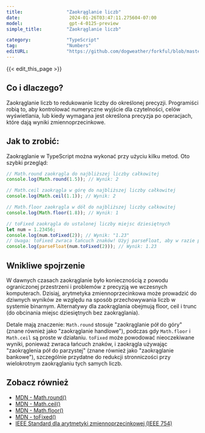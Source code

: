 ```yaml
---
title:                "Zaokrąglanie liczb"
date:                  2024-01-26T03:47:11.275604-07:00
model:                 gpt-4-0125-preview
simple_title:         "Zaokrąglanie liczb"

category:             "TypeScript"
tag:                  "Numbers"
editURL:              "https://github.com/dogweather/forkful/blob/master/content/pl/typescript/rounding-numbers.md"
---
```


{{< edit_this_page >}}

## Co i dlaczego?
Zaokrąglanie liczb to redukowanie liczby do określonej precyzji. Programiści robią to, aby kontrolować numeryczne wyjście dla czytelności, celów wyświetlania, lub kiedy wymagana jest określona precyzja po operacjach, które dają wyniki zmiennoprzecinkowe.

## Jak to zrobić:
Zaokrąglanie w TypeScript można wykonać przy użyciu kilku metod. Oto szybki przegląd:

```typescript
// Math.round zaokrągla do najbliższej liczby całkowitej
console.log(Math.round(1.5)); // Wynik: 2

// Math.ceil zaokrągla w górę do najbliższej liczby całkowitej
console.log(Math.ceil(1.1)); // Wynik: 2

// Math.floor zaokrągla w dół do najbliższej liczby całkowitej
console.log(Math.floor(1.8)); // Wynik: 1

// toFixed zaokrągla do ustalonej liczby miejsc dziesiętnych
let num = 1.23456;
console.log(num.toFixed(2)); // Wynik: "1.23"
// Uwaga: toFixed zwraca łańcuch znaków! Użyj parseFloat, aby w razie potrzeby przekonwertować z powrotem.
console.log(parseFloat(num.toFixed(2))); // Wynik: 1.23
```

## Wnikliwe spojrzenie
W dawnych czasach zaokrąglanie było koniecznością z powodu ograniczonej przestrzeni i problemów z precyzją we wczesnych komputerach. Dzisiaj, arytmetyka zmiennoprzecinkowa może prowadzić do dziwnych wyników ze względu na sposób przechowywania liczb w systemie binarnym. Alternatywy dla zaokrąglania obejmują floor, ceil i trunc (do obcinania miejsc dziesiętnych bez zaokrąglania).

Detale mają znaczenie: `Math.round` stosuje "zaokrąglanie pół do góry" (znane również jako "zaokrąglanie handlowe"), podczas gdy `Math.floor` i `Math.ceil` są proste w działaniu. `toFixed` może powodować nieoczekiwane wyniki, ponieważ zwraca łańcuch znaków, i zaokrągla używając "zaokrąglenia pół do parzystej" (znane również jako "zaokrąglanie bankowe"), szczególnie przydatne do redukcji stronniczości przy wielokrotnym zaokrąglaniu tych samych liczb.

## Zobacz również
- [MDN - Math.round()](https://developer.mozilla.org/pl/docs/Web/JavaScript/Reference/Global_Objects/Math/round)
- [MDN - Math.ceil()](https://developer.mozilla.org/pl/docs/Web/JavaScript/Reference/Global_Objects/Math/ceil)
- [MDN - Math.floor()](https://developer.mozilla.org/pl/docs/Web/JavaScript/Reference/Global_Objects/Math/floor)
- [MDN - toFixed()](https://developer.mozilla.org/pl/docs/Web/JavaScript/Reference/Global_Objects/Number/toFixed)
- [IEEE Standard dla arytmetyki zmiennoprzecinkowej (IEEE 754)](https://ieeexplore.ieee.org/document/4610935)
